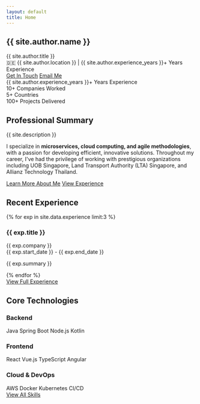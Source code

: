 ```yaml
---
layout: default
title: Home
---
```


<section class="hero">
  <div class="container">
    <h1>{{ site.author.name }}</h1>
    <div class="subtitle">{{ site.author.title }}</div>
    <div class="location">🇩🇪 {{ site.author.location }} | {{ site.author.experience_years }}+ Years Experience</div>
    <div class="cta-buttons">
      <a href="#contact" class="cta-button">Get In Touch</a>
      <a href="mailto:{{ site.author.email }}" class="cta-button secondary">Email Me</a>
    </div>
  </div>
</section>

<section class="stats-section section-white">
  <div class="container">
    <div class="stats">
      <div class="stat-card">
        <span class="stat-number">{{ site.author.experience_years }}+</span>
        <span class="stat-label">Years Experience</span>
      </div>
      <div class="stat-card">
        <span class="stat-number">10+</span>
        <span class="stat-label">Companies Worked</span>
      </div>
      <div class="stat-card">
        <span class="stat-number">5+</span>
        <span class="stat-label">Countries</span>
      </div>
      <div class="stat-card">
        <span class="stat-number">100+</span>
        <span class="stat-label">Projects Delivered</span>
      </div>
    </div>
  </div>
</section>

<section class="intro-section section-gray">
  <div class="container">
    <div class="intro-content">
      <h2>Professional Summary</h2>
      <p class="lead">{{ site.description }}</p>
      <p>I specialize in <strong>microservices, cloud computing, and agile methodologies</strong>, with a passion for developing efficient, innovative solutions. Throughout my career, I've had the privilege of working with prestigious organizations including UOB Singapore, Land Transport Authority (LTA) Singapore, and Allianz Technology Thailand.</p>
      <div class="intro-actions">
        <a href="/about/" class="btn btn-primary">Learn More About Me</a>
        <a href="/experience/" class="btn btn-secondary">View Experience</a>
      </div>
    </div>
  </div>
</section>

<section class="recent-work section-white">
  <div class="container">
    <h2>Recent Experience</h2>
    <div class="experience-preview">
      {% for exp in site.data.experience limit:3 %}
      <div class="experience-card">
        <h3>{{ exp.title }}</h3>
        <div class="company">{{ exp.company }}</div>
        <div class="date">{{ exp.start_date }} - {{ exp.end_date }}</div>
        <p>{{ exp.summary }}</p>
      </div>
      {% endfor %}
    </div>
    <div class="text-center">
      <a href="/experience/" class="btn btn-primary">View Full Experience</a>
    </div>
  </div>
</section>

<section class="skills-preview section-gray">
  <div class="container">
    <h2>Core Technologies</h2>
    <div class="skills-showcase">
      <div class="skill-group">
        <h3>Backend</h3>
        <div class="skill-tags">
          <span class="skill-tag">Java</span>
          <span class="skill-tag">Spring Boot</span>
          <span class="skill-tag">Node.js</span>
          <span class="skill-tag">Kotlin</span>
        </div>
      </div>
      <div class="skill-group">
        <h3>Frontend</h3>
        <div class="skill-tags">
          <span class="skill-tag">React</span>
          <span class="skill-tag">Vue.js</span>
          <span class="skill-tag">TypeScript</span>
          <span class="skill-tag">Angular</span>
        </div>
      </div>
      <div class="skill-group">
        <h3>Cloud & DevOps</h3>
        <div class="skill-tags">
          <span class="skill-tag">AWS</span>
          <span class="skill-tag">Docker</span>
          <span class="skill-tag">Kubernetes</span>
          <span class="skill-tag">CI/CD</span>
        </div>
      </div>
    </div>
    <div class="text-center">
      <a href="/skills/" class="btn btn-primary">View All Skills</a>
    </div>
  </div>
</section>
